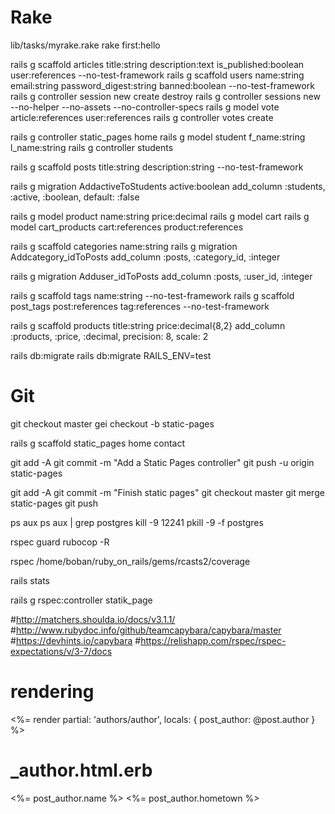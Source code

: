 # Rake
lib/tasks/myrake.rake
rake first:hello

rails g scaffold articles title:string description:text is_published:boolean user:references --no-test-framework
rails g scaffold users name:string email:string password_digest:string banned:boolean --no-test-framework
rails g controller session new create destroy
rails g controller sessions new --no-helper --no-assets --no-controller-specs
rails g model vote article:references user:references
rails g controller votes create

rails g controller static_pages home
rails g model student f_name:string l_name:string
rails g controller students

rails g scaffold posts title:string description:string --no-test-framework

rails g migration AddactiveToStudents active:boolean
add_column :students, :active, :boolean, default: :false

rails g model product name:string price:decimal
rails g model cart 
rails g model cart_products cart:references product:references

rails g scaffold categories name:string
rails g migration Addcategory_idToPosts
add_column :posts, :category_id, :integer

rails g migration Adduser_idToPosts
add_column :posts, :user_id, :integer

rails g scaffold tags name:string --no-test-framework
rails g scaffold post_tags post:references tag:references --no-test-framework

rails g scaffold products title:string price:decimal{8,2}
add_column :products, :price, :decimal, precision: 8, scale: 2

rails db:migrate
rails db:migrate RAILS_ENV=test

# Git
git checkout master
gei checkout -b static-pages

rails g scaffold static_pages home contact

git add -A
git commit -m "Add a Static Pages controller"
git push -u origin static-pages

git add -A
git commit -m "Finish static pages"
git checkout master
git merge static-pages
git push

ps aux
ps aux | grep postgres
kill -9 12241
pkill -9 -f postgres

rspec
guard
rubocop -R

rspec
/home/boban/ruby_on_rails/gems/rcasts2/coverage

rails stats

rails g rspec:controller statik_page


#http://matchers.shoulda.io/docs/v3.1.1/
#http://www.rubydoc.info/github/teamcapybara/capybara/master
#https://devhints.io/capybara
#https://relishapp.com/rspec/rspec-expectations/v/3-7/docs

# rendering
<%= render partial: 'authors/author', locals: { post_author: @post.author } %>

# _author.html.erb
<%= post_author.name %>
<%= post_author.hometown %>

